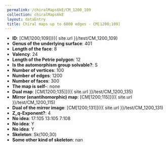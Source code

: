 ```yaml
--- 
 permalink: /chiralMaps6kE/CM_1200_109 
 collection: chiralMaps6kE
 layout: dataEntry
 title: Chiral maps up to 6000 edges - CM[1200;109]
---
```


- **ID**: [CM[1200;109]]({{ site.url }}/test/CM_1200_109)
- **Genus of the underlying surface**: 401
- **Length of the face**: 8
- **Valency**: 24
- **Length of the Petrie polygon**: 12
- **Is the automorphism group solvable?**: S
- **Number of vertices**: 100
- **Number of edges**: 1200
- **Number of faces**: 300
- **The map is self-**: none
- **Dual map**: [CM[1200;135]]({{ site.url }}/test/CM_1200_135)
- **Mirror (enantihomorphic) map**: [CM[1200;115]]({{ site.url }}/test/CM_1200_115)
- **Dual of the mirror image**: [CM[1200;131]]({{ site.url }}/test/CM_1200_131)
- **Z_q-Exponent?**: 4
- **No idea**:  17:105 13:105 7:108
- **No idea**: Y
- **No idea**: Y
- **Skeleton**: Sk(100;30)
- **Some other kind of skeleton**: nan
